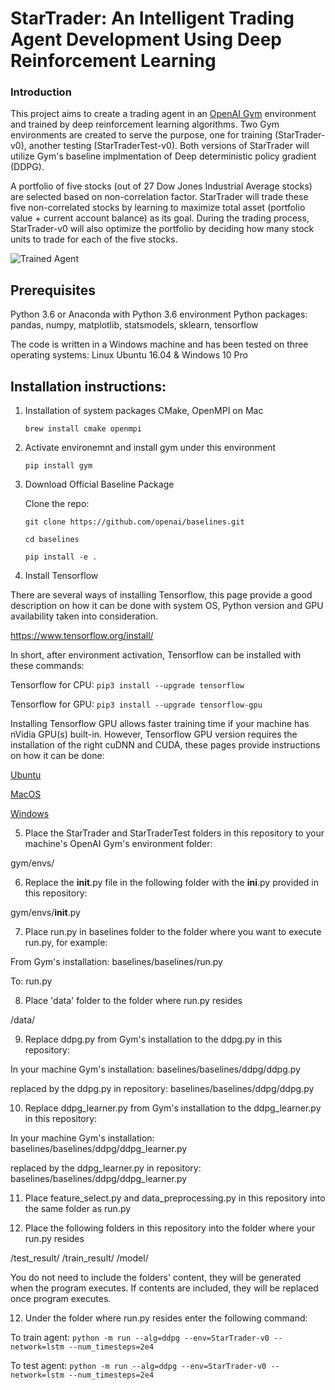 [//]: # (Image References)

[image1]: https://user-images.githubusercontent.com/10624937/42135623-e770e354-7d12-11e8-998d-29fc74429ca2.gif "Trained Agent"

# StarTrader: An Intelligent Trading Agent Development Using Deep Reinforcement Learning

### Introduction

This project aims to create a trading agent in an [OpenAI Gym](https://gym.openai.com/) environment and trained by deep reinforcement learning algorithms.
Two Gym environments are created to serve the purpose, one for training (StarTrader-v0), another testing
(StarTraderTest-v0). Both versions of StarTrader will utilize Gym's baseline implmentation of Deep deterministic policy gradient (DDPG). 

A portfolio of five stocks (out of 27 Dow Jones Industrial Average stocks) are selected based on non-correlation factor. StarTrader will trade these five non-correlated stocks by learning to maximize total asset (portfolio value + current account balance) as its goal. During the trading process, StarTrader-v0 will also optimize the portfolio by deciding how many stock units to trade for each of the five stocks.

![Trained Agent][image1]

## Prerequisites

Python 3.6 or Anaconda with Python 3.6 environment
Python packages: pandas, numpy, matplotlib, statsmodels, sklearn, tensorflow

The code is written in a Windows machine and has been tested on three operating systems: 
Linux Ubuntu 16.04 & Windows 10 Pro


## Installation instructions:

1. Installation of system packages CMake, OpenMPI on Mac

   ```brew install cmake openmpi```

2. Activate environemnt and install gym under this environment
 
   ```pip install gym```

3. Download Official Baseline Package

   Clone the repo:

   ```
   git clone https://github.com/openai/baselines.git

   cd baselines

   pip install -e .
   ```

4. Install Tensorflow

There are several ways of installing Tensorflow, this page provide a good description on how it can be done with system OS, Python version and GPU availability taken into consideration.

https://www.tensorflow.org/install/

In short, after environment activation, Tensorflow can be installed with these commands: 

Tensorflow for CPU:
```pip3 install --upgrade tensorflow```

Tensorflow for GPU: 
```pip3 install --upgrade tensorflow-gpu```

Installing Tensorflow GPU allows faster training time if your machine has nVidia GPU(s) built-in. 
However, Tensorflow GPU version requires the installation of the right cuDNN and CUDA, these pages provide instructions on how it can be done: 

[Ubuntu](https://www.tensorflow.org/install/install_linux)

[MacOS](https://www.tensorflow.org/install/install_mac (Tensorflow 1.2 no longer provides GPU support for MacOS) )

[Windows](https://www.tensorflow.org/install/install_windows)
	
5. Place the StarTrader and StarTraderTest folders in this repository to your machine's OpenAI Gym's environment folder: 

gym/envs/
	
6. Replace the __init__.py file in the following folder with the __ini__.py provided in this repository: 

gym/envs/__init__.py
  
7. Place run.py in baselines folder to the folder where you want to execute run.py, for example:

From Gym's installation: 
baselines/baselines/run.py

To: 
run.py
	
8. Place 'data' folder to the folder where run.py resides
  
/data/
   
9. Replace ddpg.py from Gym's installation to the ddpg.py in this repository:

In your machine Gym's installation: 
baselines/baselines/ddpg/ddpg.py

replaced by the ddpg.py in repository: 
baselines/baselines/ddpg/ddpg.py

10. Replace ddpg_learner.py from Gym's installation to the ddpg_learner.py in this repository:

In your machine Gym's installation: 
baselines/baselines/ddpg/ddpg_learner.py

replaced by the ddpg_learner.py in repository: 
baselines/baselines/ddpg/ddpg_learner.py
   
11. Place feature_select.py and data_preprocessing.py in this repository into the same folder as run.py

12. Place the following folders in this repository into the folder where your run.py resides

/test_result/
/train_result/
/model/
    
You do not need to include the folders' content, they will be generated when the program executes. If contents are included, they will be replaced once program executes.

12. Under the folder where run.py resides enter the following command:

To train agent:
```python -m run --alg=ddpg --env=StarTrader-v0 --network=lstm --num_timesteps=2e4```

To test agent:
```python -m run --alg=ddpg --env=StarTrader-v0 --network=lstm --num_timesteps=2e4```



